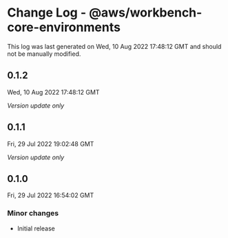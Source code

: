 # Change Log - @aws/workbench-core-environments

This log was last generated on Wed, 10 Aug 2022 17:48:12 GMT and should not be manually modified.

## 0.1.2
Wed, 10 Aug 2022 17:48:12 GMT

_Version update only_

## 0.1.1
Fri, 29 Jul 2022 19:02:48 GMT

_Version update only_

## 0.1.0
Fri, 29 Jul 2022 16:54:02 GMT

### Minor changes

- Initial release

